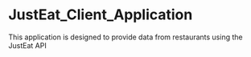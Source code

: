 # JustEat_Client_Application
This application is designed to provide data from restaurants using the JustEat API
